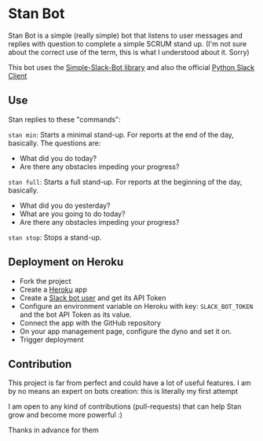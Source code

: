 # Stan Bot

Stan Bot is a simple (really simple) bot that listens to user messages and replies with question to complete a simple SCRUM stand up.
(I'm not sure about the correct use of the term, this is what I understood about it. Sorry)

This bot uses the [Simple-Slack-Bot library](https://github.com/GregHilston/Simple-Slack-Bot) and also the official [Python Slack Client](https://github.com/slackapi/python-slackclient)

## Use

Stan replies to these "commands":

`stan min`:
Starts a minimal stand-up. For reports at the end of the day, basically.
The questions are:
* What did you do today?
* Are there any obstacles impeding your progress?

`stan full`:
Starts a full stand-up. For reports at the beginning of the day, basically.
* What did you do yesterday?
* What are you going to do today?
* Are there any obstacles impeding your progress?

`stan stop`:
Stops a stand-up.

## Deployment on Heroku

* Fork the project
* Create a [Heroku](https://dashboard.heroku.com/) app
* Create a [Slack bot user](https://my.slack.com/apps/A0F7YS25R-bots) and get its API Token
* Configure an environment variable on Heroku with key: `SLACK_BOT_TOKEN` and the bot API Token as its value.
* Connect the app with the GitHub repository
* On your app management page, configure the dyno and set it on.
* Trigger deployment

## Contribution

This project is far from perfect and could have a lot of useful features. I am by no means an expert on bots creation: this is literally my first attempt

I am open to any kind of contributions (pull-requests) that can help Stan grow and become more powerful :)

Thanks in advance for them
